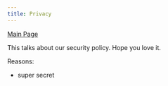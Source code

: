 ```yaml
---
title: Privacy
---
```


[Main Page](https://maburke.github.io/test-website/)

This talks about our security policy. 
Hope you love it.

Reasons:
 - super secret

